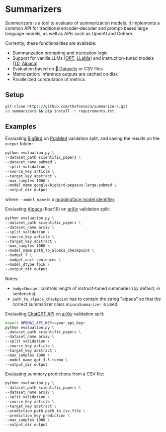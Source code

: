 # Summarizers

Summarizers is a tool to evaluate of summarization models. It implements a common API for traditional encoder-decoder and prompt-based large language models, as well as APIs such as OpenAI and Cohere.

Currently, these functionalities are available:
- Summarization prompting and truncation logic
- Support for vanilla LLMs ([OPT](https://arxiv.org/abs/2205.01068), [LLaMa](https://github.com/facebookresearch/llama)) and instruction-tuned models ([T0](https://github.com/bigscience-workshop/t-zero), [Alpaca](https://github.com/tatsu-lab/stanford_alpaca)) 
- Evaluation based on [🤗 Datasets](https://github.com/huggingface/datasets) or CSV files
- Memoization: inference outputs are cached on disk
- Parallelized computation of metrics

## Setup
```bash
git clone https://github.com/thefonseca/summarizers.git
cd summarizers && pip install -r requirements.txt
```

## Examples
Evaluating [BigBird](https://github.com/google-research/bigbird) on [PubMed](https://huggingface.co/datasets/scientific_papers) validation split, and saving the results on the `output` folder:

```bash
python evaluation.py \
--dataset_path scientific_papers \
--dataset_name pubmed \
--split validation \
--source_key article \
--target_key abstract \
--max_samples 1000 \
--model_name google/bigbird-pegasus-large-pubmed \
--output_dir output
```
where `--model_name` is a [huggingface model identifier](https://huggingface.co/models).

Evaluating [Alpaca](https://github.com/tatsu-lab/stanford_alpaca) (float16) on [arXiv](https://huggingface.co/datasets/scientific_papers) validation split:

```bash
python evaluation.py \
--dataset_path scientific_papers \
--dataset_name arxiv \
--split validation \
--source_key article \
--target_key abstract \
--max_samples 1000 \
--model_name path_to_alpaca_checkpoint \
--budget 7 \
--budget_unit sentences \
--model_dtype fp16 \
--output_dir output
```

Notes:
- `budgetbudget` controls length of instruct-tuned summaries (by default, in sentences).
- `path_to_alpaca_checkpoint` has to contain the string "alpaca" so that the correct summarizer class `AlpacaSummarizer` is used.

Evaluating [ChatGPT API](https://platform.openai.com/docs/api-reference/chat) on [arXiv](https://huggingface.co/datasets/scientific_papers) validation split:

```bash
export OPENAI_API_KEY=<your_api_key>
python evaluation.py \
--dataset_path scientific_papers \
--dataset_name arxiv \
--split validation \
--source_key article \
--target_key abstract \
--max_samples 1000 \
--model_name gpt-3.5-turbo \
--output_dir output
```

Evaluating summary predictions from a CSV file:

```bash
python evaluation.py \
--dataset_path scientific_papers \
--dataset_name arxiv \
--split validation \
--source_key article \
--target_key abstract \
--prediction_path path_to_csv_file \
--prediction_key prediction \
--max_samples 1000 \
--output_dir output
```
